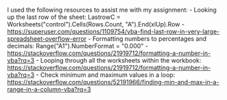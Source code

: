 I used the following resources to assist me with my assignment:
    - Looking up the last row of the sheet: LastrowC = Worksheets("control").Cells(Rows.Count, "A").End(xlUp).Row -  https://superuser.com/questions/1109754/vba-find-last-row-in-very-large-spreadsheet-overflow-error
    - Formatting numbers to percentages and decimals: Range("A1").NumberFormat = "0.000" - https://stackoverflow.com/questions/21919712/formatting-a-number-in-vba?rq=3
    - Looping through all the worksheets within the workbook: https://stackoverflow.com/questions/21919712/formatting-a-number-in-vba?rq=3
    - Check minimum and maximum values in a loop: https://stackoverflow.com/questions/52191966/finding-min-and-max-in-a-range-in-a-column-vba?rq=3